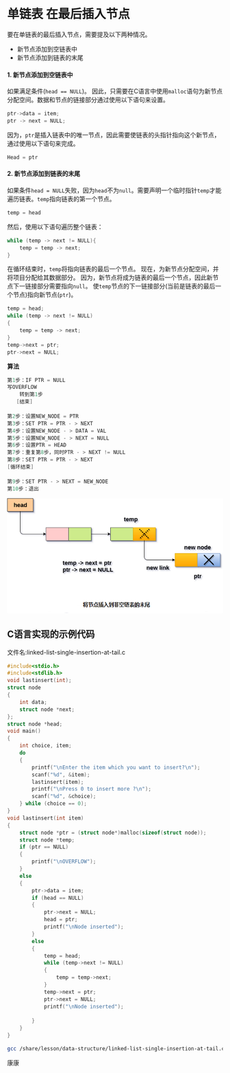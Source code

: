 # 单链表 在最后插入节点

要在单链表的最后插入节点，需要提及以下两种情况。

- 新节点添加到空链表中
- 新节点添加到链表的末尾

#### 1. 新节点添加到空链表中

如果满足条件(`head == NULL`)。 因此，只需要在C语言中使用`malloc`语句为新节点分配空间。数据和节点的链接部分通过使用以下语句来设置。

```c
ptr->data = item;  
ptr -> next = NULL;
```

因为，`ptr`是插入链表中的唯一节点，因此需要使链表的头指针指向这个新节点，通过使用以下语句来完成。

```c
Head = ptr
```

#### 2. 新节点添加到链表的末尾

如果条件`head = NULL`失败，因为`head`不为`null`。需要声明一个临时指针`temp`才能遍历链表。`temp`指向链表的第一个节点。

```c
temp = head
```

然后，使用以下语句遍历整个链表：

```c
while (temp -> next != NULL){
    temp = temp -> next;
}
```

在循环结束时，`temp`将指向链表的最后一个节点。 现在，为新节点分配空间，并将项目分配给其数据部分。 因为，新节点将成为链表的最后一个节点，因此新节点下一链接部分需要指向`null`。 使`temp`节点的下一链接部分(当前是链表的最后一个节点)指向新节点(`ptr`)。

```c
temp = head;  
while (temp -> next != NULL)  
{  
    temp = temp -> next;  
}  
temp->next = ptr;  
ptr->next = NULL;
```

**算法**

```c
第1步：IF PTR = NULL
写OVERFLOW
    转到第1步
   [结束]

第2步：设置NEW_NODE = PTR
第3步：SET PTR = PTR - > NEXT
第4步：设置NEW_NODE - > DATA = VAL
第5步：设置NEW_NODE - > NEXT = NULL
第6步：设置PTR = HEAD
第7步：重复第8步，同时PTR - > NEXT != NULL
第8步：SET PTR = PTR - > NEXT
[循环结束]

第9步：SET PTR - > NEXT = NEW_NODE
第10步：退出
```

![img](./images/linked-list-single-insertion-at-tail.png)

## C语言实现的示例代码

文件名:linked-list-single-insertion-at-tail.c

```c
#include<stdio.h>  
#include<stdlib.h>  
void lastinsert(int);
struct node
{
    int data;
    struct node *next;
};
struct node *head;
void main()
{
    int choice, item;
    do
    {
        printf("\nEnter the item which you want to insert?\n");
        scanf("%d", &item);
        lastinsert(item);
        printf("\nPress 0 to insert more ?\n");
        scanf("%d", &choice);
    } while (choice == 0);
}
void lastinsert(int item)
{
    struct node *ptr = (struct node*)malloc(sizeof(struct node));
    struct node *temp;
    if (ptr == NULL)
    {
        printf("\nOVERFLOW");
    }
    else
    {
        ptr->data = item;
        if (head == NULL)
        {
            ptr->next = NULL;
            head = ptr;
            printf("\nNode inserted");
        }
        else
        {
            temp = head;
            while (temp->next != NULL)
            {
                temp = temp->next;
            }
            temp->next = ptr;
            ptr->next = NULL;
            printf("\nNode inserted");

        }
    }
}
```

```bash
gcc /share/lesson/data-structure/linked-list-single-insertion-at-tail.c && ./a.out
```

康康